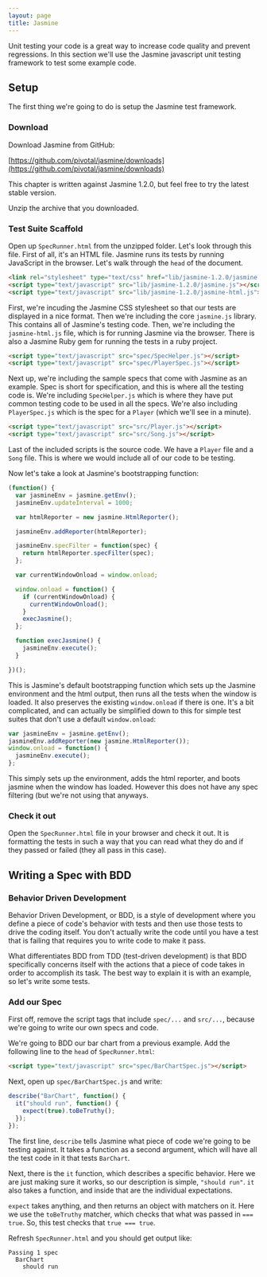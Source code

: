 ```yaml
---
layout: page
title: Jasmine
---
```


Unit testing your code is a great way to increase code quality and prevent regressions. In this section we'll use the Jasmine javascript unit testing framework to test some example code.

## Setup

The first thing we're going to do is setup the Jasmine test framework.

### Download

Download Jasmine from GitHub:

[https://github.com/pivotal/jasmine/downloads](https://github.com/pivotal/jasmine/downloads)

This chapter is written against Jasmine 1.2.0, but feel free to try the latest stable version.

Unzip the archive that you downloaded.

### Test Suite Scaffold

Open up `SpecRunner.html` from the unzipped folder. Let's look through this file. First of all, it's an HTML file. Jasmine runs its tests by running JavaScript in the browser. Let's walk through the `head` of the document.

```html
<link rel="stylesheet" type="text/css" href="lib/jasmine-1.2.0/jasmine.css">
<script type="text/javascript" src="lib/jasmine-1.2.0/jasmine.js"></script>
<script type="text/javascript" src="lib/jasmine-1.2.0/jasmine-html.js"></script>
```

First, we're incuding the Jasmine CSS stylesheet so that our tests are displayed in a nice format. Then we're including the core `jasmine.js` library. This contains all of Jasmine's testing code. Then, we're including the `jasmine-html.js` file, which is for running Jasmine via the browser. There is also a Jasmine Ruby gem for running the tests in a ruby project.

```html
<script type="text/javascript" src="spec/SpecHelper.js"></script>
<script type="text/javascript" src="spec/PlayerSpec.js"></script>
```

Next up, we're including the sample specs that come with Jasmine as an example. Spec is short for specification, and this is where all the testing code is. We're including `SpecHelper.js` which is where they have put common testing code to be used in all the specs. We're also including `PlayerSpec.js` which is the spec for a `Player` (which we'll see in a minute).

```html
<script type="text/javascript" src="src/Player.js"></script>
<script type="text/javascript" src="src/Song.js"></script>
```

Last of the included scripts is the source code. We have a `Player` file and a `Song` file. This is where we would include all of our code to be testing.

Now let's take a look at Jasmine's bootstrapping function:


```js
(function() {
  var jasmineEnv = jasmine.getEnv();
  jasmineEnv.updateInterval = 1000;

  var htmlReporter = new jasmine.HtmlReporter();

  jasmineEnv.addReporter(htmlReporter);

  jasmineEnv.specFilter = function(spec) {
    return htmlReporter.specFilter(spec);
  };

  var currentWindowOnload = window.onload;

  window.onload = function() {
    if (currentWindowOnload) {
      currentWindowOnload();
    }
    execJasmine();
  };

  function execJasmine() {
    jasmineEnv.execute();
  }

})();
```

This is Jasmine's default bootstrapping function which sets up the Jasmine environment and the html output, then runs all the tests when the window is loaded. It also preserves the existing `window.onload` if there is one. It's a bit complicated, and can actually be simplified down to this for simple test suites that don't use a default `window.onload`:

``` js
var jasmineEnv = jasmine.getEnv();
jasmineEnv.addReporter(new jasmine.HtmlReporter());
window.onload = function() {
  jasmineEnv.execute();
};
```

This simply sets up the environment, adds the html reporter, and boots jasmine when the window has loaded. However this does not have any spec filtering (but we're not using that anyways.

### Check it out

Open the `SpecRunner.html` file in your browser and check it out. It is formatting the tests in such a way that you can read what they do and if they passed or failed (they all pass in this case).


## Writing a Spec with BDD

### Behavior Driven Development

Behavior Driven Development, or BDD, is a style of development where you define a piece of code's behavior with tests and then use those tests to drive the coding itself. You don't actually write the code until you have a test that is failing that requires you to write code to make it pass.

What differentiates BDD from TDD (test-driven development) is that BDD specifically concerns itself with the actions that a piece of code takes in order to accomplish its task. The best way to explain it is with an example, so let's write some tests.

### Add our Spec

First off, remove the script tags that include `spec/...` and `src/...`, because we're going to write our own specs and code.

We're going to BDD our bar chart from a previous example. Add the following line to the `head` of `SpecRunner.html`:

```html
<script type="text/javascript" src="spec/BarChartSpec.js"></script>
```

Next, open up `spec/BarChartSpec.js` and write:

```js
describe("BarChart", function() {
  it("should run", function() {
    expect(true).toBeTruthy();
  });
});
```

The first line, `describe` tells Jasmine what piece of code we're going to be testing against. It takes a function as a second argument, which will have all the test code in it that tests `BarChart`.

Next, there is the `it` function, which describes a specific behavior. Here we are just making sure it works, so our description is simple, `"should run"`. `it` also takes a function, and inside that are the individual expectations.

`expect` takes anything, and then returns an object with matchers on it. Here we use the `toBeTruthy` matcher, which checks that what was passed in `=== true`. So, this test checks that `true === true`.

Refresh `SpecRunner.html` and you should get output like:

```
Passing 1 spec
  BarChart
    should run
```

